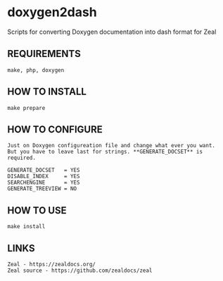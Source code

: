 # doxygen2dash
Scripts for converting Doxygen documentation into dash format for Zeal

## REQUIREMENTS
    make, php, doxygen

## HOW TO INSTALL
    make prepare

## HOW TO CONFIGURE
    Just on Doxygen configureation file and change what ever you want.    
    But you have to leave last for strings. **GENERATE_DOCSET** is required.
    
    GENERATE_DOCSET   = YES
    DISABLE_INDEX     = YES
    SEARCHENGINE      = YES
    GENERATE_TREEVIEW = NO

## HOW TO USE
    make install

## LINKS
	Zeal - https://zealdocs.org/
	Zeal source - https://github.com/zealdocs/zeal

